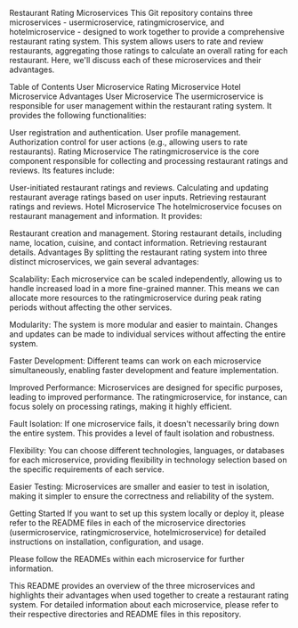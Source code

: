 Restaurant Rating Microservices
This Git repository contains three microservices - usermicroservice, ratingmicroservice, and hotelmicroservice - designed to work together to provide a comprehensive restaurant rating system. This system allows users to rate and review restaurants, aggregating those ratings to calculate an overall rating for each restaurant. Here, we'll discuss each of these microservices and their advantages.

Table of Contents
User Microservice
Rating Microservice
Hotel Microservice
Advantages
User Microservice
The usermicroservice is responsible for user management within the restaurant rating system. It provides the following functionalities:

User registration and authentication.
User profile management.
Authorization control for user actions (e.g., allowing users to rate restaurants).
Rating Microservice
The ratingmicroservice is the core component responsible for collecting and processing restaurant ratings and reviews. Its features include:

User-initiated restaurant ratings and reviews.
Calculating and updating restaurant average ratings based on user inputs.
Retrieving restaurant ratings and reviews.
Hotel Microservice
The hotelmicroservice focuses on restaurant management and information. It provides:

Restaurant creation and management.
Storing restaurant details, including name, location, cuisine, and contact information.
Retrieving restaurant details.
Advantages
By splitting the restaurant rating system into three distinct microservices, we gain several advantages:

Scalability: Each microservice can be scaled independently, allowing us to handle increased load in a more fine-grained manner. This means we can allocate more resources to the ratingmicroservice during peak rating periods without affecting the other services.

Modularity: The system is more modular and easier to maintain. Changes and updates can be made to individual services without affecting the entire system.

Faster Development: Different teams can work on each microservice simultaneously, enabling faster development and feature implementation.

Improved Performance: Microservices are designed for specific purposes, leading to improved performance. The ratingmicroservice, for instance, can focus solely on processing ratings, making it highly efficient.

Fault Isolation: If one microservice fails, it doesn't necessarily bring down the entire system. This provides a level of fault isolation and robustness.

Flexibility: You can choose different technologies, languages, or databases for each microservice, providing flexibility in technology selection based on the specific requirements of each service.

Easier Testing: Microservices are smaller and easier to test in isolation, making it simpler to ensure the correctness and reliability of the system.

Getting Started
If you want to set up this system locally or deploy it, please refer to the README files in each of the microservice directories (usermicroservice, ratingmicroservice, hotelmicroservice) for detailed instructions on installation, configuration, and usage.

Please follow the READMEs within each microservice for further information.

This README provides an overview of the three microservices and highlights their advantages when used together to create a restaurant rating system. For detailed information about each microservice, please refer to their respective directories and README files in this repository.




